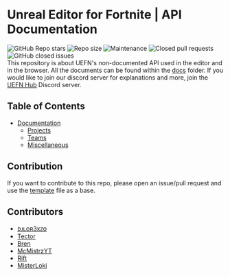 # Unreal Editor for Fortnite | API Documentation
![GitHub Repo stars](https://img.shields.io/github/stars/djlorenzouasset/UEFN-EndpointsDocumentation)
![Repo size](https://img.shields.io/github/repo-size/djlorenzouasset/UEFN-EndpointsDocumentation?label=total%20size)
![Maintenance](https://img.shields.io/maintenance/yes/2023)
![Closed pull requests](https://img.shields.io/github/issues-pr-closed-raw/djlorenzouasset/UEFN-EndpointsDocumentation?color=lgreen&label=merged%20pull%20requests&style=flat)
![GitHub closed issues](https://img.shields.io/github/issues-closed-raw/djlorenzouasset/UEFN-EndpointsDocumentation) \
This repository is about UEFN's non-documented API used in the editor and in the browser. All the documents can be found within the [docs](https://github.com/djlorenzouasset/UEFN-EndpointsDocumentation/tree/main/docs) folder. If you would like to join our discord server for explanations and more, join the [UEFN Hub](https://discord.gg/uefnhub) Discord server.

## Table of Contents
- [Documentation](./docs)
   - [Projects](./docs/projects)
   - [Teams](./docs/teams)
   - [Miscellaneous](./docs/misc)

## Contribution
If you want to contribute to this repo, please open an issue/pull request and use the [template](https://github.com/djlorenzouasset/UEFN-EndpointsDocumentation/blob/main/docs/template/template_markdown.md) file as a base.

## Contributors
- [ᴅᴊʟᴏʀ3xᴢᴏ](https://github.com/djlorenzouasset)
- [Tector](https://github.com/Tectors)
- [Bren](https://github.com/bren2409)
- [McMistrzYT](https://github.com/McMistrzYT)
- [Rift](https://github.com/RiftSTW)
- [MisterLoki](https://github.com/MisterLoki)
